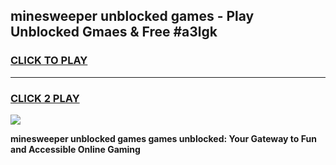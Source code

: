 
## minesweeper unblocked games - Play Unblocked Gmaes & Free #a3lgk
<h3>
<a href="https://news.freeplayer.one?title=minesweeper_unblocked_games&ref=03M">CLICK TO PLAY</a></h3>
<hr>

<h3>
<a href="https://news.freeplayer.one?title=minesweeper_unblocked_games&ref=03M">CLICK 2 PLAY</a>
  
</h3>

<a href="https://news.freeplayer.one?title=minesweeper_unblocked_games&ref=03M"><img src="https://clearcache.store/games.png"></a>


**minesweeper unblocked games games unblocked: Your Gateway to Fun and Accessible Online Gaming**
